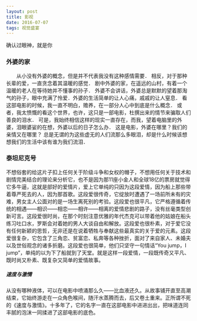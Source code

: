 ```yaml
---
layout: post
title: 影视 
date: 2016-07-07 
tags: 视觉盛宴    
---
```

确认过眼神，就是你

###   外婆的家

　　从小没有外婆的概念，但是并不代表我没有这种感情需要．
相反，对于那种长辈的爱，一直贪念着其温暖的感觉．
剧中外婆的家，在遥远的山村，有着一个温暖的老人在等待她并不懂事的孙子．
外婆不会讲话，外婆总是默默的望着那淘气的孙子，眼中充满了怜爱．外婆的生活简单的让人心痛，戚戚的让人窒息．
看这部电影的时候，我一直不明白，赡养，在一部分人心中到底是什么概念．
或者，我太愤慨的看这个世界，也许，这只是一部电影，杜撰出来的情节来骗取人们善良的泪水．
可是，我始终相信这样的现实一直存在，而我，望着电脑里的外婆，泪眼婆娑的在想，外婆以后的日子怎么办．
这是电影，外婆在哪里？我们的亲情又在哪里？
总是无谓的为这些虚无的人们流那么多眼泪，却是什么时候该想想我们的生活中该有谁为我们流泪． 

### 泰坦尼克号

不想俗套的给这片子扣上任何关于阶级斗争和女权的帽子，不想用任何关于技术和剧情完美结合的理论来分析它，也不是因为那11座小金人和全球18亿的票房就觉得它多牛逼，这就是部好的爱情片，爱上它单纯的只因为这段爱情，因为船上那些带着尊严死去的人，因为那首歌。这段爱很传奇，它绽放时遭遇了一场前所未有的灾难，男女主人公面对的是一场生离死别的考验。这段爱也很平凡，它严格遵循着传统的相遇——相识——相恋——相许——相离的爱情悲剧的路子，没有丝毫类型创新可言。这段爱很时尚，在那个时刻注意优雅的年代杰克可以带着他的姑娘在船头练习吐口水，罗斯会对着她的男人大谈自由和解放。这段爱也很朴素，对于爱它没有任何新颖的思哲，无非还是在说着牺牲与奉献这些最真实的关于爱的元素。这段爱很复杂，它包含了三角恋、贫富恋、私奔等各种挫折，面对了来自家人、未婚夫以及世俗观念的诸多折磨。这段爱也很简单，他们只坚守一句情话“You jump，I jump”，单纯的以为下了船就到了天堂。就是这样一段爱情，一段既传奇又平凡、既时尚又朴素、既复杂又简单的爱情故事。

##### 速度与激情

从没有哪种液体，可以在电影中喷涌那么久——比血液还久。从故事铺开直至高潮结束，它始终游走在一众角色喉间，随汗水蒸腾而去，后又卷土重来。正所谓不死的《速度与激情》。十多年了，它的名字一直在这部电影中进进出出，把味道连同丰腻的泡沫一同揉进了这部电影的底色。 

<br>

 
